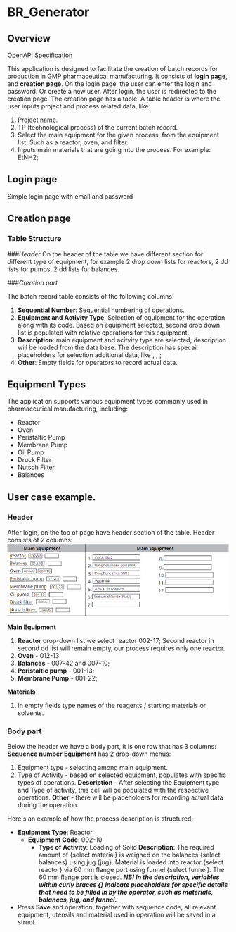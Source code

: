 # BR_Generator

## Overview

[OpenAPI Specification](https://app.swaggerhub.com/apis/DENVER1033/BR_Generator/2.0.0)

This application is designed to facilitate the creation of batch records for production in GMP pharmaceutical manufacturing. 
It consists of **login page**, and **creation page**.
On the login page, the user can enter the login and password. Or create a new user.
After login, the user is redirected to the creation page.
The creation page has a table.
A table header is where the user inputs project and process related data, like:
1. Project name.
2. TP (technological process) of the current batch record.
3. Select the main equipment for the given process, from the equipment list. Such as a reactor, oven, and filter.
4. Inputs main materials that are going into the process.  For example: EtNH2;

## Login page
Simple login page with email and password

## Creation page

### Table Structure

###*Header*
On the header of the table we have different section for different type of equipment, for example 2 drop down lists for reactors, 2 dd lists for pumps, 2 dd lists for balances.

###*Creation part*

The batch record table consists of the following columns:
1. **Sequential Number**: Sequential numbering of operations.
2. **Equipment and Activity Type**: Selection of equipment for the operation along with its code. Based on equipment selected, second drop down list is populated with relative operations for this equipment.
3. **Description**: main equipment and acitvity type are selected, description will be loaded from the data base. The description has specail placeholders for selection additional data, like <additional equipment>, <setting for equipment>, <material that is used in operation>;
4. **Other**: Empty fields for operators to record actual data.

## Equipment Types

The application supports various equipment types commonly used in pharmaceutical manufacturing, including:

- Reactor
- Oven
- Peristaltic Pump
- Membrane Pump
- Oil Pump
- Druck Filter
- Nutsch Filter
- Balances

## User case example.

### Header
After login, on the top of page have header section of the table. Header consists of 2 columns:
![alt text](./public/img/header.png)

**Main Equipment**
1. **Reactor** drop-down list we select reactor 002-17; Second reactor in second dd list will remain empty, our process requires only one reactor.
2. **Oven** - 012-13
3. **Balances** - 007-42 and 007-10;
4. **Peristaltic pump** - 001-13;
5. **Membrane Pump** - 001-22;

**Materials**
1. In empty fields type names of the reagents / starting materials or solvents.

### Body part
Below the header we have a body part, it is one row that has 3 columns:
**Sequence number**
**Equipment**
has 2 drop-down menus:
1. Equipment type - selecting among main equipment.
2. Type of Activity - based on selected equipment, populates with specific types of operations.
**Description** - After selecting the Equipment type and Type of activity, this cell will be populated with the respective operations.
**Other** - there will be placeholders for recording actual data during the operation.

Here's an example of how the process description is structured:

- **Equipment Type**: Reactor
  - **Equipment Code**: 002-10
    - **Type of Activity**: Loading of Solid
        **Description**:
            The required amount of {select material} is weighed on the balances {select balances} using jug {jug}.
            Material is loaded into reactor {select reactor} via 60 mm flange port using funnel {select funnel}.
            The 60 mm flange port is closed.
            ***NB! In the description, variables within curly braces {} indicate placeholders for specific details that need to be filled in by the operator, such as materials, balances, jug, and funnel.***
- Press **Save** and operation, together with sequence code, all relevant equipment, utensils and material used in operation will be saved in a struct.